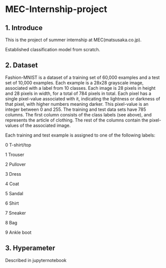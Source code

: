 # MEC-Internship-project
## 1. Introduce
This is the project of summer internship at MEC(matsusaka.co.jp). 

Established classification model from scratch.
## 2. Dataset
Fashion-MNIST is a dataset of a training set of 60,000 examples and a test set of 10,000 examples. Each example is a 28x28 grayscale image, associated with a label from 10 classes. 
Each image is 28 pixels in height and 28 pixels in width, for a total of 784 pixels in total. Each pixel has a single pixel-value associated with it, indicating the lightness or darkness of that pixel, with higher numbers meaning darker. This pixel-value is an integer between 0 and 255. The training and test data sets have 785 columns. The first column consists of the class labels (see above), and represents the article of clothing. The rest of the columns contain the pixel-values of the associated image.

Each training and test example is assigned to one of the following labels:


0 T-shirt/top

1 Trouser

2 Pullover

3 Dress

4 Coat

5 Sandal

6 Shirt

7 Sneaker

8 Bag

9 Ankle boot

## 3. Hyperameter
Described in jupyternotebook


